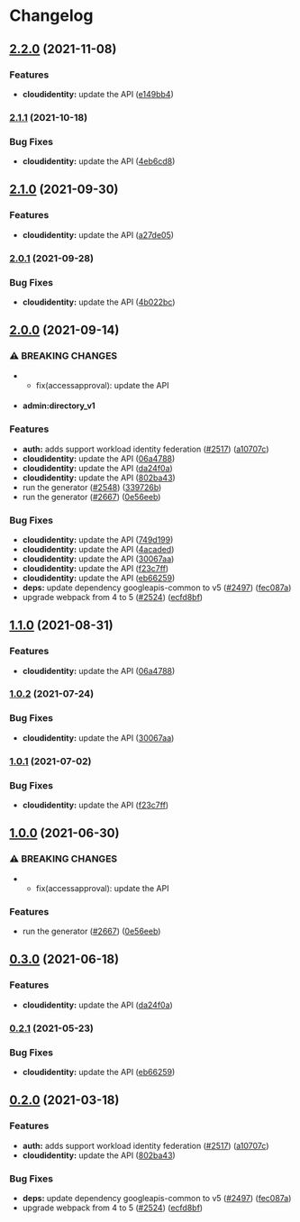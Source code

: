 # Changelog

## [2.2.0](https://www.github.com/googleapis/google-api-nodejs-client/compare/cloudidentity-v2.1.1...cloudidentity-v2.2.0) (2021-11-08)


### Features

* **cloudidentity:** update the API ([e149bb4](https://www.github.com/googleapis/google-api-nodejs-client/commit/e149bb45e79d3b7c0c7a64235aed5c25db9a2211))

### [2.1.1](https://www.github.com/googleapis/google-api-nodejs-client/compare/cloudidentity-v2.1.0...cloudidentity-v2.1.1) (2021-10-18)


### Bug Fixes

* **cloudidentity:** update the API ([4eb6cd8](https://www.github.com/googleapis/google-api-nodejs-client/commit/4eb6cd86d64b20bd0773bf45bd489081f3c52053))

## [2.1.0](https://www.github.com/googleapis/google-api-nodejs-client/compare/cloudidentity-v2.0.1...cloudidentity-v2.1.0) (2021-09-30)


### Features

* **cloudidentity:** update the API ([a27de05](https://www.github.com/googleapis/google-api-nodejs-client/commit/a27de055e6e31187e61a671a728f8d3cc5dd5dcc))

### [2.0.1](https://www.github.com/googleapis/google-api-nodejs-client/compare/cloudidentity-v2.0.0...cloudidentity-v2.0.1) (2021-09-28)


### Bug Fixes

* **cloudidentity:** update the API ([4b022bc](https://www.github.com/googleapis/google-api-nodejs-client/commit/4b022bc9133b48efcb1010fc078a6d256b2233ac))

## [2.0.0](https://www.github.com/googleapis/google-api-nodejs-client/compare/cloudidentity-v1.1.0...cloudidentity-v2.0.0) (2021-09-14)


### ⚠ BREAKING CHANGES

* * fix(accessapproval): update the API
* #### admin:directory_v1

### Features

* **auth:** adds support workload identity federation ([#2517](https://www.github.com/googleapis/google-api-nodejs-client/issues/2517)) ([a10707c](https://www.github.com/googleapis/google-api-nodejs-client/commit/a10707c477759e7c9ef6360a2fe800856fb600c1))
* **cloudidentity:** update the API ([06a4788](https://www.github.com/googleapis/google-api-nodejs-client/commit/06a47889f3d3c81461e8ebbce78d4ec7d1d38266))
* **cloudidentity:** update the API ([da24f0a](https://www.github.com/googleapis/google-api-nodejs-client/commit/da24f0af27901a0d81073b3bf5fc5ce4e82602cd))
* **cloudidentity:** update the API ([802ba43](https://www.github.com/googleapis/google-api-nodejs-client/commit/802ba436df15129b98b272e156efbad7defff4db))
* run the generator ([#2548](https://www.github.com/googleapis/google-api-nodejs-client/issues/2548)) ([339726b](https://www.github.com/googleapis/google-api-nodejs-client/commit/339726b5310e7ea5437e15642cb899c215127f8f))
* run the generator ([#2667](https://www.github.com/googleapis/google-api-nodejs-client/issues/2667)) ([0e56eeb](https://www.github.com/googleapis/google-api-nodejs-client/commit/0e56eebe1358284e6dfbedba92e10769ce1bb4d7))


### Bug Fixes

* **cloudidentity:** update the API ([749d199](https://www.github.com/googleapis/google-api-nodejs-client/commit/749d19901182ed06bd48067bdb2066ef505f4179))
* **cloudidentity:** update the API ([4acaded](https://www.github.com/googleapis/google-api-nodejs-client/commit/4acaded45c212882dadcdcbe8ff389728c750643))
* **cloudidentity:** update the API ([30067aa](https://www.github.com/googleapis/google-api-nodejs-client/commit/30067aaea0ef693c1599d2e7ff244da5525635f7))
* **cloudidentity:** update the API ([f23c7ff](https://www.github.com/googleapis/google-api-nodejs-client/commit/f23c7ff19d05e28ad0c40c4dff08824e397a7061))
* **cloudidentity:** update the API ([eb66259](https://www.github.com/googleapis/google-api-nodejs-client/commit/eb66259322b7f7fc73806ce80c9657bd8323ee69))
* **deps:** update dependency googleapis-common to v5 ([#2497](https://www.github.com/googleapis/google-api-nodejs-client/issues/2497)) ([fec087a](https://www.github.com/googleapis/google-api-nodejs-client/commit/fec087abcf3d994dd41c3ffa0a0c12b1f9f09dae))
* upgrade webpack from 4 to 5  ([#2524](https://www.github.com/googleapis/google-api-nodejs-client/issues/2524)) ([ecfd8bf](https://www.github.com/googleapis/google-api-nodejs-client/commit/ecfd8bfcd06e1beabff7ec9a8c4000222379eb8d))

## [1.1.0](https://www.github.com/googleapis/google-api-nodejs-client/compare/cloudidentity-v1.0.2...cloudidentity-v1.1.0) (2021-08-31)


### Features

* **cloudidentity:** update the API ([06a4788](https://www.github.com/googleapis/google-api-nodejs-client/commit/06a47889f3d3c81461e8ebbce78d4ec7d1d38266))

### [1.0.2](https://www.github.com/googleapis/google-api-nodejs-client/compare/cloudidentity-v1.0.1...cloudidentity-v1.0.2) (2021-07-24)


### Bug Fixes

* **cloudidentity:** update the API ([30067aa](https://www.github.com/googleapis/google-api-nodejs-client/commit/30067aaea0ef693c1599d2e7ff244da5525635f7))

### [1.0.1](https://www.github.com/googleapis/google-api-nodejs-client/compare/cloudidentity-v1.0.0...cloudidentity-v1.0.1) (2021-07-02)


### Bug Fixes

* **cloudidentity:** update the API ([f23c7ff](https://www.github.com/googleapis/google-api-nodejs-client/commit/f23c7ff19d05e28ad0c40c4dff08824e397a7061))

## [1.0.0](https://www.github.com/googleapis/google-api-nodejs-client/compare/cloudidentity-v0.3.0...cloudidentity-v1.0.0) (2021-06-30)


### ⚠ BREAKING CHANGES

* * fix(accessapproval): update the API

### Features

* run the generator ([#2667](https://www.github.com/googleapis/google-api-nodejs-client/issues/2667)) ([0e56eeb](https://www.github.com/googleapis/google-api-nodejs-client/commit/0e56eebe1358284e6dfbedba92e10769ce1bb4d7))

## [0.3.0](https://www.github.com/googleapis/google-api-nodejs-client/compare/cloudidentity-v0.2.1...cloudidentity-v0.3.0) (2021-06-18)


### Features

* **cloudidentity:** update the API ([da24f0a](https://www.github.com/googleapis/google-api-nodejs-client/commit/da24f0af27901a0d81073b3bf5fc5ce4e82602cd))

### [0.2.1](https://www.github.com/googleapis/google-api-nodejs-client/compare/cloudidentity-v0.2.0...cloudidentity-v0.2.1) (2021-05-23)


### Bug Fixes

* **cloudidentity:** update the API ([eb66259](https://www.github.com/googleapis/google-api-nodejs-client/commit/eb66259322b7f7fc73806ce80c9657bd8323ee69))

## [0.2.0](https://www.github.com/googleapis/google-api-nodejs-client/compare/cloudidentity-v0.1.0...cloudidentity-v0.2.0) (2021-03-18)


### Features

* **auth:** adds support workload identity federation ([#2517](https://www.github.com/googleapis/google-api-nodejs-client/issues/2517)) ([a10707c](https://www.github.com/googleapis/google-api-nodejs-client/commit/a10707c477759e7c9ef6360a2fe800856fb600c1))
* **cloudidentity:** update the API ([802ba43](https://www.github.com/googleapis/google-api-nodejs-client/commit/802ba436df15129b98b272e156efbad7defff4db))


### Bug Fixes

* **deps:** update dependency googleapis-common to v5 ([#2497](https://www.github.com/googleapis/google-api-nodejs-client/issues/2497)) ([fec087a](https://www.github.com/googleapis/google-api-nodejs-client/commit/fec087abcf3d994dd41c3ffa0a0c12b1f9f09dae))
* upgrade webpack from 4 to 5  ([#2524](https://www.github.com/googleapis/google-api-nodejs-client/issues/2524)) ([ecfd8bf](https://www.github.com/googleapis/google-api-nodejs-client/commit/ecfd8bfcd06e1beabff7ec9a8c4000222379eb8d))
